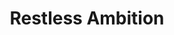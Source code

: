 ---
published: true
title: 'Restless Ambition'
collection: ailleurs
release_date: '2015-03-16 00:00:00'
image:
    user/pages/01.Emissions/ailleurs-87/ouiedire_ailleurs-87_cover-1.png: { name: ouiedire_ailleurs-87_cover-1.png, type: image/png, size: 505541, path: user/pages/01.Emissions/ailleurs-87/ouiedire_ailleurs-87_cover-1.png }
number: '87'
slug: ailleurs-87
taxonomy:
    dj: 'Dj Donna Summer'
    artist: [Ambivalence, B.I.N.T., 'DJ Clap', DTL, Frenemis, GFOTY, Geotheory, 'Hedener & Raveman', 'Machine Girl', 'Mille & Andrea', 'Oneohtrix Point Never', 'Ove Naxx', Spinee, V.L.A.D., 'Venetian Snares', 'Violet Systems', Whitetail]
playlists:
    - { title: null, tracks: [{ timecode: '00:00:00', artists: ['Violet Systems'], title: Invasion }, { timecode: '00:03:12', artists: ['Venetian Snares'], title: 'One Eye' }, { timecode: '00:06:46', artists: ['Machine Girl'], title: 'Post Rave Maximalist' }, { timecode: '00:08:48', artists: ['Mille & Andrea'], title: Corrosive }, { timecode: '00:12:27', artists: [V.L.A.D.], title: 'Ai Bug' }, { timecode: '00:14:06', artists: ['Oneohtrix Point Never'], title: Zebra }, { timecode: '00:16:48', artists: ['Ove Naxx'], title: Miburounin }, { timecode: '00:19:22', artists: [GFOTY], title: 'My Song' }, { timecode: '00:20:18', artists: [DTL], title: 'Get Ill' }, { timecode: '00:23:47', artists: ['DJ Clap'], title: 'Come On' }, { timecode: '00:28:20', artists: ['Hedener & Raveman'], title: 'Night Drive' }, { timecode: '00:31:44', artists: [Geotheory], title: 'On My Mind' }, { timecode: '00:34:40', artists: [Ambivalence], title: Egdow }, { timecode: '00:37:30', artists: [Frenemis], title: 'Bring It' }, { timecode: '00:40:20', artists: [B.I.N.T.], title: Seven }, { timecode: '00:44:05', artists: [Spinee], title: 'Hell Hound' }, { timecode: '00:46:10', artists: [Whitetail], title: Flora }, { timecode: '00:50:38', artists: ['Violet Systems'], title: Haunter }] }
presentation: ''
image_hd:
    user/pages/01.Emissions/ailleurs-87/ouiedire_ailleurs-87_cover_hd.png: { name: ouiedire_ailleurs-87_cover_hd.png, type: image/png, size: 505541, path: user/pages/01.Emissions/ailleurs-87/ouiedire_ailleurs-87_cover_hd.png }

---